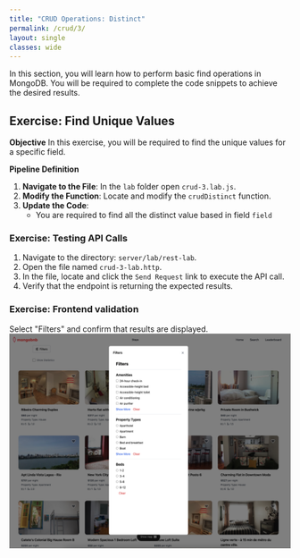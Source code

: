 ```yaml
---
title: "CRUD Operations: Distinct"
permalink: /crud/3/
layout: single
classes: wide
---
```


In this section, you will learn how to perform basic find operations in MongoDB. You will be required to complete the code snippets to achieve the desired results.

## Exercise: Find Unique Values

**Objective** 
In this exercise, you will be required to find the unique values for a specific field.

**Pipeline Definition**  

1. **Navigate to the File**: In the `lab` folder open `crud-3.lab.js`.
2. **Modify the Function**: Locate and modify the `crudDistinct` function.
3. **Update the Code**:
    - You are required to find all the distinct value based in field `field`

### Exercise: Testing API Calls

1. Navigate to the directory: `server/lab/rest-lab`.
2. Open the file named `crud-3-lab.http`.
3. In the file, locate and click the `Send Request` link to execute the API call.
4. Verify that the endpoint is returning the expected results.

### Exercise: Frontend validation
Select "Filters" and confirm that results are displayed.
![crud-3-lab](../../assets/images/crud-3-lab.png)
